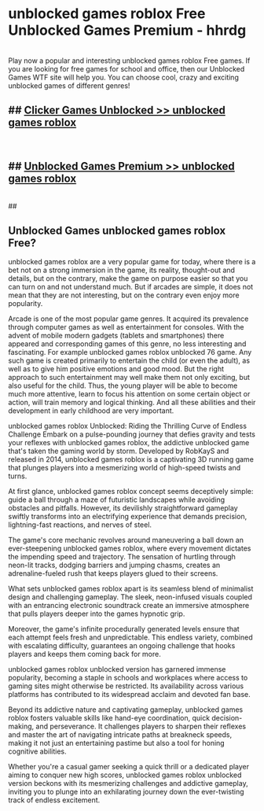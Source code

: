 # unblocked games roblox Free Unblocked Games Premium - hhrdg <br>
<br>
Play now a popular and interesting unblocked games roblox Free games. If you are looking for free games for school and office, then our Unblocked Games WTF site will help you. You can choose cool, crazy and exciting unblocked games of different genres!


## ##  [Clicker Games Unblocked >> unblocked games roblox](http://freeplayer.one?title=unblocked_games_roblox&ref=M1)
  <br>

##  ## [Unblocked Games Premium >> unblocked games roblox](http://freeplayer.one?title=unblocked_games_roblox&ref=M1)
  <br>
  ##



## Unblocked Games unblocked games roblox Free?

unblocked games roblox are a very popular game for today, where there is a bet not on a strong immersion in the game, its reality, thought-out and details, but on the contrary, make the game on purpose easier so that you can turn on and not understand much. But if arcades are simple, it does not mean that they are not interesting, but on the contrary even enjoy more popularity.

Arcade is one of the most popular game genres. It acquired its prevalence through computer games as well as entertainment for consoles. With the advent of mobile modern gadgets (tablets and smartphones) there appeared and corresponding games of this genre, no less interesting and fascinating. For example unblocked games roblox unblocked 76 game. Any such game is created primarily to entertain the child (or even the adult), as well as to give him positive emotions and good mood. But the right approach to such entertainment may well make them not only exciting, but also useful for the child. Thus, the young player will be able to become much more attentive, learn to focus his attention on some certain object or action, will train memory and logical thinking. And all these abilities and their development in early childhood are very important.

unblocked games roblox Unblocked: Riding the Thrilling Curve of Endless Challenge
Embark on a pulse-pounding journey that defies gravity and tests your reflexes with unblocked games roblox, the addictive unblocked game that's taken the gaming world by storm. Developed by RobKayS and released in 2014, unblocked games roblox is a captivating 3D running game that plunges players into a mesmerizing world of high-speed twists and turns.

At first glance, unblocked games roblox concept seems deceptively simple: guide a ball through a maze of futuristic landscapes while avoiding obstacles and pitfalls. However, its devilishly straightforward gameplay swiftly transforms into an electrifying experience that demands precision, lightning-fast reactions, and nerves of steel.

The game's core mechanic revolves around maneuvering a ball down an ever-steepening unblocked games roblox, where every movement dictates the impending speed and trajectory. The sensation of hurtling through neon-lit tracks, dodging barriers and jumping chasms, creates an adrenaline-fueled rush that keeps players glued to their screens.

What sets unblocked games roblox apart is its seamless blend of minimalist design and challenging gameplay. The sleek, neon-infused visuals coupled with an entrancing electronic soundtrack create an immersive atmosphere that pulls players deeper into the games hypnotic grip.

Moreover, the game's infinite procedurally generated levels ensure that each attempt feels fresh and unpredictable. This endless variety, combined with escalating difficulty, guarantees an ongoing challenge that hooks players and keeps them coming back for more.

unblocked games roblox unblocked version has garnered immense popularity, becoming a staple in schools and workplaces where access to gaming sites might otherwise be restricted. Its availability across various platforms has contributed to its widespread acclaim and devoted fan base.

Beyond its addictive nature and captivating gameplay, unblocked games roblox fosters valuable skills like hand-eye coordination, quick decision-making, and perseverance. It challenges players to sharpen their reflexes and master the art of navigating intricate paths at breakneck speeds, making it not just an entertaining pastime but also a tool for honing cognitive abilities.

Whether you're a casual gamer seeking a quick thrill or a dedicated player aiming to conquer new high scores, unblocked games roblox unblocked version beckons with its mesmerizing challenges and addictive gameplay, inviting you to plunge into an exhilarating journey down the ever-twisting track of endless excitement.